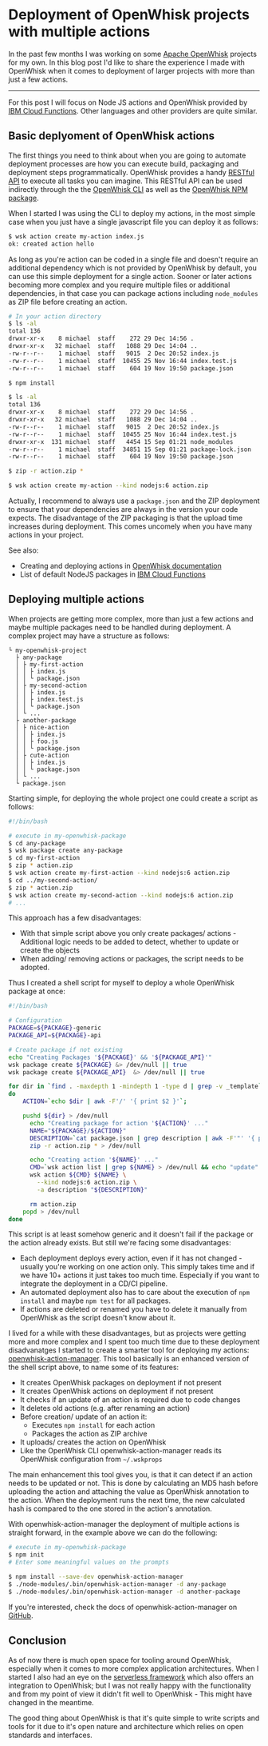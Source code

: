 # Deployment of OpenWhisk projects with multiple actions

In the past few months I was working on some [Apache OpenWhisk](https://openwhisk.apache.org/) projects for my own. In this blog post I'd like to share the experience I made with OpenWhisk when it comes to deployment of larger projects with more than just a few actions.

---

For this post I will focus on Node JS actions and OpenWhisk provided by [IBM Cloud Functions](https://console.bluemix.net/openwhisk/). Other languages and other providers are quite similar.

## Basic deplyoment of OpenWhisk actions

The first things you need to think about when you are going to automate deployment processes are how you can execute build, packaging and deployment steps programmatically. OpenWhisk provides a handy [RESTful API](https://console.ng.bluemix.net/apidocs/98) to execute all tasks you can imagine. This RESTful API can be used indirectly through the the [OpenWhisk CLI](https://github.com/apache/incubator-openwhisk-cli) as well as the [OpenWhisk NPM package](https://www.npmjs.com/package/openwhisk).

When I started I was using the CLI to deploy my actions, in the most simple case when you just have a single javascript file you can deploy it as follows:

```bash
$ wsk action create my-action index.js
ok: created action hello
```

As long as you're action can be coded in a single file and doesn't require an additional dependency which is not provided by OpenWhisk by default, you can use this simple deployment for a single action. Sooner or later actions becoming more complex and you require multiple files or additional dependencies, in that case you can package actions including `node_modules` as ZIP file before creating an action.

```bash
# In your action directory
$ ls -al
total 136
drwxr-xr-x    8 michael  staff    272 29 Dec 14:56 .
drwxr-xr-x   32 michael  staff   1088 29 Dec 14:04 ..
-rw-r--r--    1 michael  staff   9015  2 Dec 20:52 index.js
-rw-r--r--    1 michael  staff  10455 25 Nov 16:44 index.test.js
-rw-r--r--    1 michael  staff    604 19 Nov 19:50 package.json

$ npm install

$ ls -al
total 136
drwxr-xr-x    8 michael  staff    272 29 Dec 14:56 .
drwxr-xr-x   32 michael  staff   1088 29 Dec 14:04 ..
-rw-r--r--    1 michael  staff   9015  2 Dec 20:52 index.js
-rw-r--r--    1 michael  staff  10455 25 Nov 16:44 index.test.js
drwxr-xr-x  131 michael  staff   4454 15 Sep 01:21 node_modules
-rw-r--r--    1 michael  staff  34851 15 Sep 01:21 package-lock.json
-rw-r--r--    1 michael  staff    604 19 Nov 19:50 package.json

$ zip -r action.zip *

$ wsk action create my-action --kind nodejs:6 action.zip
```

Actually, I recommend to always use a `package.json` and the ZIP deployment to ensure that your dependencies are always in the version your code expects. The disadvantage of the ZIP packaging is that the upload time increases during deployment. This comes uncomely when you have many actions in your project.

See also:

* Creating and deploying actions in [OpenWhisk documentation](https://console.bluemix.net/docs/openwhisk/openwhisk_actions.html#openwhisk_actions)
* List of default NodeJS packages in [IBM Cloud Functions](https://console.bluemix.net/docs/openwhisk/openwhisk_reference.html#openwhisk_ref_javascript)

## Deploying multiple actions

When projects are getting more complex, more than just a few actions and maybe multiple packages need to be handled during deployment. A complex project may have a structure as follows:

```
└ my-openwhisk-project
  ├ any-package
  │ ├ my-first-action
  │ │ ├ index.js
  │ │ └ package.json  
  │ ├ my-second-action
  │ │ ├ index.js
  │ │ ├ index.test.js
  │ │ └ package.json
  │ └ ...
  ├ another-package
  │ ├ nice-action
  │ │ ├ index.js
  │ │ ├ foo.js
  │ │ └ package.json  
  │ ├ cute-action
  │ │ ├ index.js
  │ │ └ package.json
  │ └ ...
  └ package.json
```

Starting simple, for deploying the whole project one could create a script as follows:

```bash
#!/bin/bash

# execute in my-openwhisk-package
$ cd any-package
$ wsk package create any-package
$ cd my-first-action
$ zip * action.zip
$ wsk action create my-first-action --kind nodejs:6 action.zip
$ cd ../my-second-action/
$ zip * action.zip
$ wsk action create my-second-action --kind nodejs:6 action.zip
# ...
```

This approach has a few disadvantages:

  * With that simple script above you only create packages/ actions - Additional logic needs to be added to detect, whether to update or create the objects
  * When adding/ removing actions or packages, the script needs to be adopted.

Thus I created a shell script for myself to deploy a whole OpenWhisk package at once:

```bash
#!/bin/bash

# Configuration
PACKAGE=${PACKAGE}-generic
PACKAGE_API=${PACKAGE}-api

# Create package if not existing
echo "Creating Packages '${PACKAGE}' && '${PACKAGE_API}'"
wsk package create ${PACKAGE} &> /dev/null || true
wsk package create ${PACKAGE_API}  &> /dev/null || true

for dir in `find . -maxdepth 1 -mindepth 1 -type d | grep -v _template`
do
    ACTION=`echo $dir | awk -F'/' '{ print $2 }'`;

    pushd ${dir} > /dev/null
      echo "Creating package for action '${ACTION}' ..."
      NAME="${PACKAGE}/${ACTION}"
      DESCRIPTION=`cat package.json | grep description | awk -F'"' '{ print $4 }'`
      zip -r action.zip * > /dev/null

      echo "Creating action '${NAME}' ..."
      CMD=`wsk action list | grep ${NAME} > /dev/null && echo "update" || echo "create"`
      wsk action ${CMD} ${NAME} \
        --kind nodejs:6 action.zip \
        -a description "${DESCRIPTION}"

      rm action.zip
    popd > /dev/null
done
```

This script is at least somehow generic and it doesn't fail if the package or the action already exists. But still we're facing some disadvantages:

  * Each deployment deploys every action, even if it has not changed - usually you're working on one action only. This simply takes time and if we have 10+ actions it just takes too much time. Especially if you want to integrate the deployment in a CD/CI pipeline.
  * An automated deployment also has to care about the execution of `npm install` and maybe `npm test` for all packages.
  * If actions are deleted or renamed you have to delete it manually from OpenWhisk as the script doesn't know about it.

I lived for a while with these disadvantages, but as projects were getting more and more complex and I spent too much time due to these deployment disadvanatges I started to create a smarter tool for deploying my actions: [openwhisk-action-manager](https://github.com/cokeSchlumpf/openwhisk-action-manager). This tool basically is an enhanced version of the shell script above, to name some of its features:

  * It creates OpenWhisk packages on deployment if not present
  * It creates OpenWhisk actions on deployment if not present
  * It checks if an update of an action is required due to code changes
  * It deletes old actions (e.g. after renaming an action)
  * Before creation/ update of an action it:
    * Executes `npm install` for each action
    * Packages the action as ZIP archive
  * It uploads/ creates the action on OpenWhisk
  * Like the OpenWhisk CLI openwhisk-action-manager reads its OpenWhisk configuration from `~/.wskprops`

The main enhancement this tool gives you, is that it can detect if an action needs to be updated or not. This is done by calculating an MD5 hash before uploading the action and attaching the value as OpenWhisk annotation to the action. When the deployment runs the next time, the new calculated hash is compared to the one stored in the action's annotation.

With openwhisk-action-manager the deployment of multiple actions is straight forward, in the example above we can do the following:

```bash
# execute in my-openwhisk-package
$ npm init
# Enter some meaningful values on the prompts

$ npm install --save-dev openwhisk-action-manager
$ ./node-modules/.bin/openwhisk-action-manager -d any-package
$ ./node-modules/.bin/openwhisk-action-manager -d another-package
```

If you're interested, check the docs of openwhisk-action-manager on [GitHub](https://github.com/cokeSchlumpf/openwhisk-action-manager).

## Conclusion

As of now there is much open space for tooling around OpenWhisk, especially when it comes to more complex application architectures. When I started I also had an eye on the [serverless framework](https://serverless.com/) which also offers an integration to OpenWhisk; but I was not really happy with the functionality and from my point of view it didn't fit well to OpenWhisk - This might have changed in the meantime.

The good thing about OpenWhisk is that it's quite simple to write scripts and tools for it due to it's open nature and architecture which relies on open standards and interfaces.